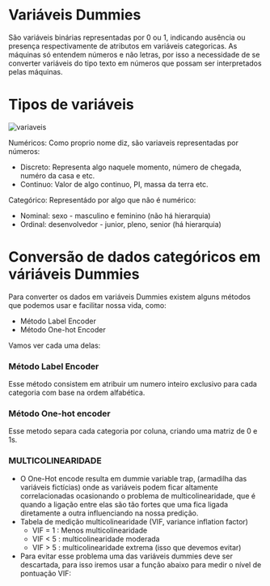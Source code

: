 # Variáveis Dummies

São variáveis binárias representadas por 0 ou 1, indicando ausência ou presença respectivamente de atributos em variáveis categoricas. As máquinas só entendem números e não letras, por isso a necessidade de se converter variáveis do tipo texto em números que possam ser interpretados pelas máquinas.  

# Tipos de variáveis

![variaveis](https://user-images.githubusercontent.com/115194365/212817323-822179a9-966b-4092-8da0-643c96fe3b86.png)<br>

Numéricos: Como proprio nome diz, são variaveis representadas por números:
   * Discreto: Representa algo naquele momento, número de chegada, numéro da casa e etc.
   * Continuo: Valor de algo continuo, PI, massa da terra etc.

Categórico: Representádo por algo que não é numérico:
   * Nominal: sexo - masculino e feminino (não há hierarquia)
   * Ordinal: desenvolvedor - junior, pleno, senior (há hierarquia)

# Conversão de dados categóricos em váriáveis Dummies
Para converter os dados em variáveis Dummies existem alguns métodos que podemos usar e facilitar nossa vida, como:

   * Método Label Encoder
   * Método One-hot Encoder

Vamos ver cada uma delas:

### Método Label Encoder
Esse método consistem em atribuir um numero inteiro exclusivo para cada categoria com base na ordem alfabética.<br>

### Método One-hot encoder
Esse metodo separa cada categoria por coluna, criando uma matriz de 0 e 1s.

### MULTICOLINEARIDADE

   * O One-Hot encode resulta em dummie variable trap, (armadilha das variáveis fictícias) onde as variáveis podem ficar altamente correlacionadas ocasionando o problema de multicolinearidade, que é quando a ligação entre elas são tão fortes que uma fica ligada diretamente a outra influenciando na nossa predição. <br>
   * Tabela de medição multicolinearidade (VIF, variance inflation factor)
        - VIF = 1 : Menos multicolinearidade
        - VIF < 5 : multicolinearidade moderada
        - VIF > 5 : multicolinearidade extrema (isso que devemos evitar)
   * Para evitar esse problema uma das variáveis dummies deve ser descartada, para isso iremos usar a função abaixo para medir o nível de pontuação VIF:
